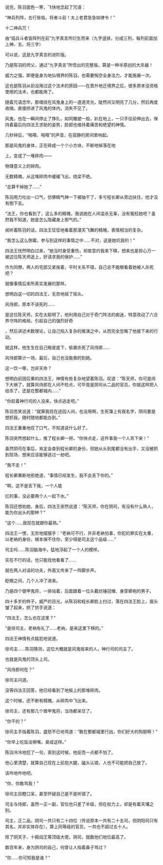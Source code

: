 说完，陈羽面色一寒，飞快地念起了咒语：

“神兵列阵，五行皆临，将者斗前！太上老君急急如律令！”

十二神兵咒！

由“临兵斗者皆阵列在前”九字真言所衍生而来（九字竖排，分成三列，每列前面加上神、五、将三字）

可以说，这是九字真言的进阶版。

乃是陈羽的师父，通过“九字真言”所悟出的完整版，算是一种半原创的大杀器！

威力之强，即便是身为地仙境界的陈羽，也需要掏空全身法力，才能施展一次。

这也是陈羽从前没用过这个法术的原因——在晋升地迁境界之后，很多原本没资格使用的法术，也都能用了。

随着咒语念毕，那缠绕在风鬼身上的一道道灵光，陡然间又明亮了几分，然后再度收缩，直接挤进了风鬼的体内，消失不见了。

风鬼，也在一瞬间停止了挣扎，如同雕塑一般，趴在地上，一只手往前伸出去，保持着最后向四法王求助的姿势，脸部也维持着痛苦和绝望的神情。

几秒钟后，“啪嗒、啪嗒”的声音，在寂静的房间里响起。

那是风鬼的身体，正在碎成一个个小方块，不断地掉落在地

上，变成了一堆碎肉——

物理意义上的碎肉。

无数精魄，从这堆碎肉中缓缓飞出，绕梁不绝。

“总算干掉她了……”

陈羽用力吐出一口气，仿佛精气神一下被抽干了，多亏程长卿从旁边扶住，他才没有倒下去。

“法王，你也看到了，这么多的精魄，我说她在人间滥杀无辜，没有冤枉她吧？虽然我不知道，她是怎么隐藏身上邪气的。”

闻听着陈羽的话，四法王怔怔地看着那漫天飞舞的精魄，表情相当的复杂。

“我怎么这么倒霉，参与到这样的事情之中……不对，这是她坑我的！”

四法王恍然明白过来，“她当时身受重伤，却故意约我来下棋，想来也是担心万一被这位陈天师追上，好请求我的保护……”

作为同僚，两人的宅邸又紧挨着，平时关系不错，自己总不能眼看着她被人杀死吧？

就像事情后来所真实发展的那样。

想明白这一切的四法王，无奈地摇了摇头。

风侍郎，原本不该死的……

是这位陈天师，实在太聪明了，他利用自己对于奇门阵法的痴迷，特意改动了六合界守阵的格局，引起自己的强烈好奇

，然后讲述术数理论，让自己陷入复杂的推演之中，从而完全忽略了他接下来的行动。

就这样，他生生在自己眼皮底下，偷袭杀死了风侍郎……

风侍郎算计一场，最后，自己也没能救的到她。

这一饮一啄，岂非天命？

想明白前因后果的四法王，神情有些复杂地望着陈羽，叹道：“陈天师，你可是闯下大祸了，就算风侍郎在人间不检点，可毕竟是阴司从二品的官员，你就这样把人给杀了，还是在酆都城内……”

“你趁着神行司的人没来，快点逃走吧。”

陈羽苦笑说道：“就算我现在逃回人间，也没用啊，生死簿上有我名字，阴司要是想抓我，随时随地都能办到。”

四法王重重地叹了口气，不知道说什么好了。

陈羽突然想起什么，推了程长卿一把，“你快点走，这件事我一个人背下来！”

虽然阴司在事后，肯定会查到程长卿的身份，但她从头到尾都没有出手，又没被抓到现场，想来应该能够逃过一劫吧。

“我不走！”

程长卿果断地拒绝道，“事情已经发生，我不会丢下你的。”

“啊，这不是丢下我，一个人能

扛的事，没必要两个人一起下水。”

陈羽还想劝她，身后，四法王突然说道：“陈天师，你在阴司，有没有什么熟人，能为你出头的那种？”

“这个……我现在就跟你最熟。”

四法王一愣，无奈地摆摆手：“老衲可不行，并非老衲怕事，你犯的罪实在太重，以老衲的身份，根本保不住你，至少得是司主这个品级……”

司主吗……陈羽脑海中，猛地浮起了一个人的模样。

实在不行的话，也只能找他看看了……

就在两人对话的功夫，外面又传来了一阵脚步声。

眨眼之间，几个人冲了进来。

乃是四个银甲鬼将，一排站着，后面跟着一位头戴纺锤冠帽、身穿蟒袍的男子。

四十多岁的样子，威严的目光，从陈羽和程长卿脸上扫过，落在四法王脸上，眉头皱了起来，拱了拱手说道：

“四法王，怎么也在这里？”

“是徐司主，老衲有礼了……老衲，是来这里下棋的。”

四法王神情有点尴尬地说道。

徐司主……陈羽猜测，这位大概就是风鬼摇来的人，神行司的司主了。

也就是风鬼的顶头上司。

“风侍郎何在？”

徐司主问道。

没等四法王回答，他已经看到了地板上的那堆碎肉。

这个时候，还不断有精魄，从碎肉中飞出来。

徐司主，还有那几个银甲鬼将，当场都呆住了。

“你干的？”

徐司主手指着陈羽，盛怒不已地骂道：“敢在酆都城里行凶，你们好大的狗胆啊！”

“你早上吃饭没擦嘴，臭成这样。”

陈羽冷冷地怼了一句，真到这时候，他反而一点都不怕了。

他心里清楚，就算自己现在上前抱大腿，磕头认错，人也不可能把自己放了。

该咋地咋地吧。

“你、你敢骂我！”

徐司主目瞪口呆，甚至怀疑自己是不是听错了。

司主与侍郎，虽然一正一副，官位也只差了半级，但在权力上，却是有着天壤之别。

司主，正二品，阴司一共只有二十四位（传说原本一共有二十五司，但阴阳司只有其名，并非实体存在），算上同等级的官员，一共也不超过五十人。

除了阴天子、十殿阎王等顶级大佬，阴司，就数他们地位最高了。

数百年来，身为阴司的自己，何曾让人指着鼻子骂过？

“你……你可知我是谁？”
